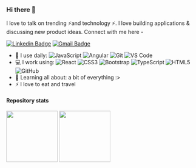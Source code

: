 ### Hi there 👋

I love to talk on trending ⚡and technology ⚡. I love building applications & discussing new product ideas. Connect with me here -

[![Linkedin Badge](https://img.shields.io/badge/-gloriaragnedda-blue?style=plastic&logo=Linkedin&logoColor=white&link=https://www.linkedin.com/in/gloria-ragnedda)](www.linkedin.com/in/gloria-ragnedda)
[![Gmail Badge](https://img.shields.io/badge/-gloriaranedda02@gmail.com-c14438?style=plastic&logo=Gmail&logoColor=white&link=mailto:gloriaranedda02@gmail.com)](mailto:gloriaranedda02@gmail.com)

- 🚀 I use daily:
  ![JavaScript](https://img.shields.io/badge/-JavaScript-black?style=plastic&logo=javascript)
  ![Angular](https://img.shields.io/badge/-Angular-black?style=plastic&logo=angular)
![Git](https://img.shields.io/badge/-Git-black?style=plastic&logo=git)
  ![VS Code](https://img.shields.io/badge/-VS%20Code-007ACC?style=plastic&logo=visual-studio-code)
- 💻 I work using:
  ![React](https://img.shields.io/badge/-React-3b2e5a?style=plastic&logo=react)
  ![CSS3](https://img.shields.io/badge/-CSS3-1572B6?style=flat-square&logo=css3)
  ![Bootstrap](https://img.shields.io/badge/-Bootstrap-563D7C?style=flat-square&logo=bootstrap)
  ![TypeScript](https://img.shields.io/badge/-TypeScript-007ACC?style=flat-square&logo=typescript)
  ![HTML5](https://img.shields.io/badge/-HTML5-E34F26?style=flat-square&logo=html5&logoColor=white)
  ![GitHub](https://img.shields.io/badge/-GitHub-181717?style=plastic&logo=github)
- 🌱 Learning all about:
  a bit of everything :>
- ⚡️ I love to eat and travel

#### Repository stats

<div>
  <img height="135px" src="https://github-readme-stats.vercel.app/api?username=gloriaragnedda&theme=nord&show_icons=true&hide_title=true&hide_border=true&hide_rank=true&include_all_commits=true&count_private=true&line_height=21">
  <img height="135px" src="https://github-readme-stats.vercel.app/api/top-langs/?username=gloriaragnedda&theme=nord&&hide_title=true&hide_border=true&layout=compact&langs_count=8">
</div>
